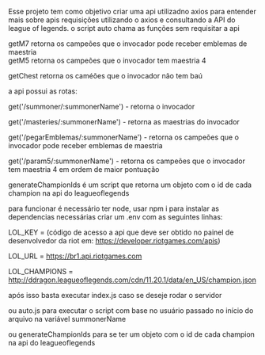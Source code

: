 Esse projeto tem como objetivo criar uma api utilizadno axios para entender mais sobre apis requisições utilizando o axios e consultando a API do league of legends.
o script auto chama as funções sem requisitar a api

getM7 retorna os campeões que o invocador pode receber emblemas de maestria<br>
getM5 retorna os campeões que o invocador tem maestria 4

getChest retorna os caméões que o invocador não tem baú

a api possui as rotas:

get('/summoner/:summonerName') - retorna o invocador

get('/masteries/:summonerName') - retorna as maestrias do invocador

get('/pegarEmblemas/:summonerName') - retorna os campeões que o invocador pode receber emblemas de maestria

get('/param5/:summonerName') - retorna os campeões que o invocador tem maestria 4 em ordem de maior pontuação

generateChampionIds é um script que retorna um objeto com o id de cada champion na api do leagueoflegends

para funcionar é necessário ter node, usar npm i para instalar as dependencias necessárias criar um .env com as seguintes linhas:

LOL_KEY = (código de acesso a api que deve ser obtido no painel de desenvolvedor da riot em: https://developer.riotgames.com/apis)

LOL_URL = https://br1.api.riotgames.com

LOL_CHAMPIONS = http://ddragon.leagueoflegends.com/cdn/11.20.1/data/en_US/champion.json

após isso basta executar index.js caso se deseje rodar o servidor

ou auto.js para executar o script com base no usuário passado no início do arquivo na variável summonerName

ou generateChampionIds para se ter um objeto com o id de cada champion na api do leagueoflegends
